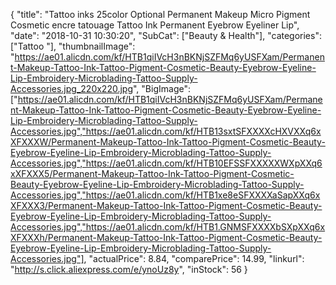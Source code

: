 {
	"title": "Tattoo inks 25color Optional Permanent Makeup Micro Pigment Cosmetic encre tatouage Tattoo Ink Permanent Eyebrow Eyeliner Lip",
	"date": "2018-10-31 10:30:20",
	"SubCat": ["Beauty & Health"],
	"categories": ["Tattoo "],
	"thumbnailImage": "https://ae01.alicdn.com/kf/HTB1qiIVcH3nBKNjSZFMq6yUSFXam/Permanent-Makeup-Tattoo-Ink-Tattoo-Pigment-Cosmetic-Beauty-Eyebrow-Eyeline-Lip-Embroidery-Microblading-Tattoo-Supply-Accessories.jpg_220x220.jpg",
	"BigImage": ["https://ae01.alicdn.com/kf/HTB1qiIVcH3nBKNjSZFMq6yUSFXam/Permanent-Makeup-Tattoo-Ink-Tattoo-Pigment-Cosmetic-Beauty-Eyebrow-Eyeline-Lip-Embroidery-Microblading-Tattoo-Supply-Accessories.jpg","https://ae01.alicdn.com/kf/HTB13sxtSFXXXXcHXVXXq6xXFXXXW/Permanent-Makeup-Tattoo-Ink-Tattoo-Pigment-Cosmetic-Beauty-Eyebrow-Eyeline-Lip-Embroidery-Microblading-Tattoo-Supply-Accessories.jpg","https://ae01.alicdn.com/kf/HTB10EFSSFXXXXXWXpXXq6xXFXXX5/Permanent-Makeup-Tattoo-Ink-Tattoo-Pigment-Cosmetic-Beauty-Eyebrow-Eyeline-Lip-Embroidery-Microblading-Tattoo-Supply-Accessories.jpg","https://ae01.alicdn.com/kf/HTB1xe8eSFXXXXaSapXXq6xXFXXX3/Permanent-Makeup-Tattoo-Ink-Tattoo-Pigment-Cosmetic-Beauty-Eyebrow-Eyeline-Lip-Embroidery-Microblading-Tattoo-Supply-Accessories.jpg","https://ae01.alicdn.com/kf/HTB1.GNMSFXXXXbSXpXXq6xXFXXXh/Permanent-Makeup-Tattoo-Ink-Tattoo-Pigment-Cosmetic-Beauty-Eyebrow-Eyeline-Lip-Embroidery-Microblading-Tattoo-Supply-Accessories.jpg"],
	"actualPrice": 8.84,
	"comparePrice": 14.99,
	"linkurl": "http://s.click.aliexpress.com/e/ynoUz8y",
	"inStock": 56
}
